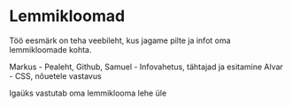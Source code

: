# Lemmikloomad

Töö eesmärk on teha veebileht, kus jagame pilte ja infot oma lemmikloomade kohta.

Markus - Pealeht, Github, 
Samuel - Infovahetus, tähtajad ja esitamine
Alvar - CSS, nõuetele vastavus

Igaüks vastutab oma lemmiklooma lehe üle
